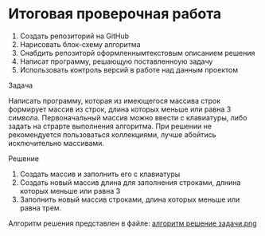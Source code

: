 # Итоговая проверочная работа

1. Создать репозиторий на GitHub
2. Нарисовать блок-схему алгоритма
3. Снабдить репозиторй оформленнымтекстовым описанием решения
4. Написат программу, решающую поставленноую задачу
5. Использовать контроль версий в работе над данным проектом

Задача

Написать программу, которая из имеющегося массива строк формирует
массив из строк, длина которых меньше или равна 3 символа.
Первоначальный массив можно ввести с клавиатуры, либо задать на 
страрте выполнения алгоритма. При решении не рекомендуется пользоваться 
коллекциями, лучше абойтись исключительно массивами.

Решение

1. Создать массив и заполнить его с клавиатуры
2. Создать новый массив длина для заполнения строками, длнина которых
меньше или равна 3
3. Заполнить новый массив строками, длина которых меньше или равна трем.

Алгоритм решения представлен в файле: [алгоритм решение задачи.png](https://github.com/Georg-geekbrains/final-control-works/blob/d57a2c654688ee13fbd74284e8084757645a659c/%D0%B0%D0%BB%D0%B3%D0%BE%D1%80%D0%B8%D1%82%D0%BC%20%D1%80%D0%B5%D1%88%D0%B5%D0%BD%D0%B8%D0%B5%20%D0%B7%D0%B0%D0%B4%D0%B0%D1%87%D0%B8.png)















